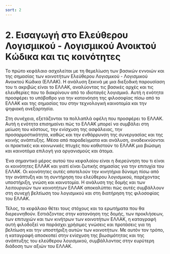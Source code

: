 ```yaml
---
sort: 2
---
```


# 2. Εισαγωγή στο Ελεύθερου Λογισμικού - Λογισμικού Ανοικτού Κώδικα και τις κοινότητες

Το πρώτο κεφάλαιο ασχολείται με τη θεμελίωση των βασικών εννοιών και της σημασίας των κοινοτήτων Ελεύθερου Λογισμικού - Λογισμικού Ανοικτού Κώδικα (ΕΛΛΑΚ). Η ανάλυση ξεκινά με μια διεξοδική παρουσίαση του τι ακριβώς είναι το ΕΛΛΑΚ, αναλύοντας τις βασικές αρχές και τις ελευθερίες που το διακρίνουν από το ιδιοταγές λογισμικό. Αυτή η ενότητα προσφέρει το υπόβαθρο για την κατανόηση της φιλοσοφίας πίσω από το ΕΛΛΑΚ και της σημασίας του στην τεχνολογική καινοτομία και την ψηφιακή ανεξαρτησία.

Στη συνέχεια, εξετάζονται τα πολλαπλά οφέλη που προσφέρει το ΕΛΛΑΚ. Αυτή η ενότητα επισημαίνει πώς το ΕΛΛΑΚ μπορεί να συμβάλει στη μείωση του κόστους, την ενίσχυση της ασφάλειας, την προσαρμοστικότητα, καθώς και την ενθάρρυνση της συνεργασίας και της κοινής ανάπτυξης. Μέσα από παραδείγματα και ανάλυση, αναδεικνύονται οι πρακτικές και κοινωνικές πτυχές που καθιστούν το ΕΛΛΑΚ μια βιώσιμη και καινοτόμα επιλογή για οργανισμούς και άτομα.

Ένα σημαντικό μέρος αυτού του κεφαλαίου είναι η διερεύνηση του τι είναι οι κοινότητες ΕΛΛΑΚ και γιατί είναι ζωτικής σημασίας για την επιτυχία του ΕΛΛΑΚ. Οι κοινότητες αυτές αποτελούν την κινητήρια δύναμη πίσω από την ανάπτυξη και τη συντήρηση του ελεύθερου λογισμικού, παρέχοντας υποστήριξη, γνώση και καινοτομία. Η ανάλυση της δομής και των λειτουργιών των κοινοτήτων ΕΛΛΑΚ αποκαλύπτει πώς αυτές συμβάλλουν στη συνεχή βελτίωση του λογισμικού και στη διατήρηση της φιλοσοφίας του ΕΛΛΑΚ.

Τέλος, το κεφάλαιο θέτει τους στόχους και τα ερωτήματα που θα διερευνηθούν. Εστιάζοντας στην κατανόηση της δομής, των προκλήσεων, των επιτυχιών και των κινήτρων των κοινοτήτων ΕΛΛΑΚ, η καταγραφή αυτή φιλοδοξεί να παράσχει χρήσιμες γνώσεις και προτάσεις για τη βελτίωση και την υποστήριξη αυτών των κοινοτήτων. Με αυτόν τον τρόπο, η καταγραφή αποσκοπεί στην ενίσχυση της βιωσιμότητας και της ανάπτυξης του ελεύθερου λογισμικού, συμβάλλοντας στην ευρύτερη διάδοση των αξιών του ΕΛΛΑΚ.
